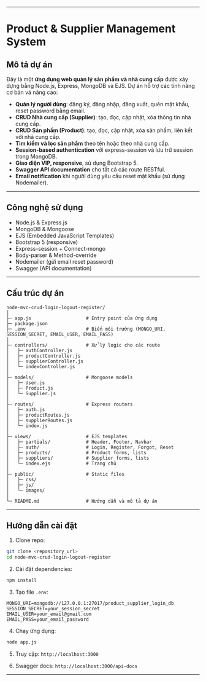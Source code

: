 
---

# Product & Supplier Management System 

## Mô tả dự án

Đây là một **ứng dụng web quản lý sản phẩm và nhà cung cấp** được xây dựng bằng Node.js, Express, MongoDB và EJS. Dự án hỗ trợ các tính năng cơ bản và nâng cao:

* **Quản lý người dùng**: đăng ký, đăng nhập, đăng xuất, quên mật khẩu, reset password bằng email.
* **CRUD Nhà cung cấp (Supplier)**: tạo, đọc, cập nhật, xóa thông tin nhà cung cấp.
* **CRUD Sản phẩm (Product)**: tạo, đọc, cập nhật, xóa sản phẩm, liên kết với nhà cung cấp.
* **Tìm kiếm và lọc sản phẩm** theo tên hoặc theo nhà cung cấp.
* **Session-based authentication** với express-session và lưu trữ session trong MongoDB.
* **Giao diện VIP, responsive**, sử dụng Bootstrap 5.
* **Swagger API documentation** cho tất cả các route RESTful.
* **Email notification** khi người dùng yêu cầu reset mật khẩu (sử dụng Nodemailer).

---

## Công nghệ sử dụng

* Node.js & Express.js
* MongoDB & Mongoose
* EJS (Embedded JavaScript Templates)
* Bootstrap 5 (responsive)
* Express-session + Connect-mongo
* Body-parser & Method-override
* Nodemailer (gửi email reset password)
* Swagger (API documentation)

---

## Cấu trúc dự án

```
node-mvc-crud-login-logout-register/
│
├─ app.js                    # Entry point của ứng dụng
├─ package.json
├─ .env                      # Biến môi trường (MONGO_URI, SESSION_SECRET, EMAIL_USER, EMAIL_PASS)
│
├─ controllers/              # Xử lý logic cho các route
│   ├─ authController.js
│   ├─ productController.js
│   ├─ supplierController.js
│   └─ indexController.js
│
├─ models/                   # Mongoose models
│   ├─ User.js
│   ├─ Product.js
│   └─ Supplier.js
│
├─ routes/                   # Express routers
│   ├─ auth.js
│   ├─ productRoutes.js
│   ├─ supplierRoutes.js
│   └─ index.js
│
├─ views/                    # EJS templates
│   ├─ partials/             # Header, Footer, Navbar
│   ├─ auth/                 # Login, Register, Forgot, Reset
│   ├─ products/             # Product forms, lists
│   ├─ suppliers/            # Supplier forms, lists
│   └─ index.ejs             # Trang chủ
│
├─ public/                   # Static files
│   ├─ css/
│   ├─ js/
│   └─ images/
│
└─ README.md                 # Hướng dẫn và mô tả dự án
```

---

## Hướng dẫn cài đặt

1. Clone repo:

```bash
git clone <repository_url>
cd node-mvc-crud-login-logout-register
```

2. Cài đặt dependencies:

```bash
npm install
```

3. Tạo file `.env`:

```
MONGO_URI=mongodb://127.0.0.1:27017/product_supplier_login_db
SESSION_SECRET=your_session_secret
EMAIL_USER=your_email@gmail.com
EMAIL_PASS=your_email_password
```

4. Chạy ứng dụng:

```bash
node app.js
```

5. Truy cập: `http://localhost:3000`

6. Swagger docs: `http://localhost:3000/api-docs`

---


